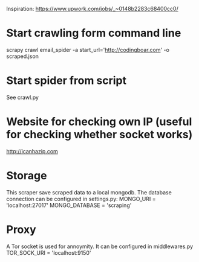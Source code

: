 Inspiration:
https://www.upwork.com/jobs/_~0148b2283c68400cc0/

# Start crawling form command line
scrapy crawl email_spider -a start_url='http://codingboar.com' -o scraped.json

# Start spider from script
See crawl.py

# Website for checking own IP (useful for checking whether socket works)
http://icanhazip.com

# Storage
This scraper save scraped data to a local mongodb. The database connection can be configured in settings.py:
MONGO_URI = 'localhost:27017'
MONGO_DATABASE = 'scraping'

# Proxy
A Tor socket is used for annoymity. It can be configured in middlewares.py
TOR_SOCK_URI = 'localhost:9150'